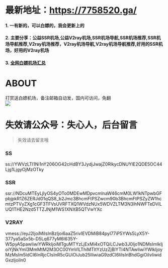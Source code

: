 # 最新地址：https://7758520.ga/
#### 1. 一有新的，可以白嫖的，我会更新上的  
#### 2. 主要分享：公益SSR机场,公益V2ray机场,SSR机场导航,SSR机场推荐,SSR机场导航推荐,V2ray机场推荐，V2ray机场导航,V2ray机场导航推荐,好用的SSR机场，好用的V2ray机场  
#### 3. [全网白嫖机场汇总](https://shop.3kla.cn/)

# ABOUT
打赏送白嫖机场，备注邮箱自动发，国内可访问，免翻
<br>
<img src="https://p.pstatp.com/origin/ff7900016419b0913ee4">

# 失效请公众号：失心人，后台留言
> 失效请去留言哦

### SS
ss://YWVzLTI1Ni1nY206OG42cHdBY3JydjJwajZ0RlkycDNUYlE2QDE5OC44Ljg1LjgyOjMzOTky

### SSR
ssr://NDcuMTEyLjIyOS4yOTo0MDEwMDpvcmlnaW46cmM0LW1kNTpwbGFpbjpkR1Z6ZERJd01qQS8_b2Jmc3BhcmFtPSZwcm90b3BhcmFtPSZyZW1hcmtzPTVyZXg1cGF3TFVsUVRFTXQ1WVdzNUx5WDVZLTM3N3lhNWFTeDViLUQ1THE2Nzd5TTZJNjM1WS1XNXB5QTVwYXc

### V2RAY
vmess://eyJ2IjoiMiIsInBzIjoi6aaZ5rivIEVDMiB84pyI77iP5YWs5LyX5Y-377ya5aSx5b-D5Lq677yM6I635Y-W5pyA5pawIiwiYWRkIjoiMTguMTYzLjExMi4xOTQiLCJwb3J0Ijo1NDMsImlkIjoiYjNkYmI3MmMtM2M3OC00YmVlLThiMTItYzUzZjBlYTI4NTAwIiwiYWlkIjoyMzMsIm5ldCI6InRjcCIsInR5cGUiOiJub25lIiwiaG9zdCI6IiIsInBhdGgiOiIvIiwidGxzIjoiIn0
